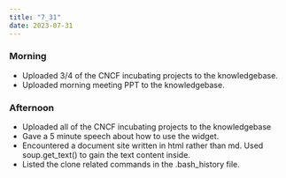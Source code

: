 ```yaml
---
title: "7_31"
date: 2023-07-31
---
```


### Morning
 - Uploaded 3/4 of the CNCF incubating projects to the knowledgebase.
 - Uploaded morning meeting PPT to the knowledgebase.
 
### Afternoon
 - Uploaded all of the CNCF incubating projects to the knowledgebase
 - Gave a 5 minute speech about how to use the widget.
 - Encountered a document site written in html rather than md. Used soup.get_text() to gain the text content inside.
 - Listed the clone related commands in the .bash_history file.